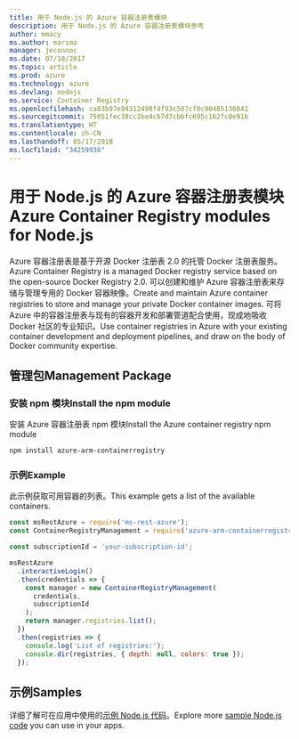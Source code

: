 ```yaml
---
title: 用于 Node.js 的 Azure 容器注册表模块
description: 用于 Node.js 的 Azure 容器注册表模块参考
author: mmacy
ms.author: marsma
manager: jeconnoc
ms.date: 07/18/2017
ms.topic: article
ms.prod: azure
ms.technology: azure
ms.devlang: nodejs
ms.service: Container Registry
ms.openlocfilehash: ca83b97e94312498f4f93c587cf0c90485136841
ms.sourcegitcommit: 75051fec38cc3be4cb7d7cb6fc695c162fc0e91b
ms.translationtype: HT
ms.contentlocale: zh-CN
ms.lasthandoff: 05/17/2018
ms.locfileid: "34259936"
---
```

# <a name="azure-container-registry-modules-for-nodejs"></a><span data-ttu-id="11f3f-103">用于 Node.js 的 Azure 容器注册表模块</span><span class="sxs-lookup"><span data-stu-id="11f3f-103">Azure Container Registry modules for Node.js</span></span>

<span data-ttu-id="11f3f-104">Azure 容器注册表是基于开源 Docker 注册表 2.0 的托管 Docker 注册表服务。</span><span class="sxs-lookup"><span data-stu-id="11f3f-104">Azure Container Registry is a managed Docker registry service based on the open-source Docker Registry 2.0.</span></span> <span data-ttu-id="11f3f-105">可以创建和维护 Azure 容器注册表来存储与管理专用的 Docker 容器映像。</span><span class="sxs-lookup"><span data-stu-id="11f3f-105">Create and maintain Azure container registries to store and manage your private Docker container images.</span></span> <span data-ttu-id="11f3f-106">可将 Azure 中的容器注册表与现有的容器开发和部署管道配合使用，现成地吸收 Docker 社区的专业知识。</span><span class="sxs-lookup"><span data-stu-id="11f3f-106">Use container registries in Azure with your existing container development and deployment pipelines, and draw on the body of Docker community expertise.</span></span>

## <a name="management-package"></a><span data-ttu-id="11f3f-107">管理包</span><span class="sxs-lookup"><span data-stu-id="11f3f-107">Management Package</span></span>

### <a name="install-the-npm-module"></a><span data-ttu-id="11f3f-108">安装 npm 模块</span><span class="sxs-lookup"><span data-stu-id="11f3f-108">Install the npm module</span></span>

<span data-ttu-id="11f3f-109">安装 Azure 容器注册表 npm 模块</span><span class="sxs-lookup"><span data-stu-id="11f3f-109">Install the Azure container registry npm module</span></span>

```bash
npm install azure-arm-containerregistry
```

### <a name="example"></a><span data-ttu-id="11f3f-110">示例</span><span class="sxs-lookup"><span data-stu-id="11f3f-110">Example</span></span>

<span data-ttu-id="11f3f-111">此示例获取可用容器的列表。</span><span class="sxs-lookup"><span data-stu-id="11f3f-111">This example gets a list of the available containers.</span></span>

```javascript
const msRestAzure = require('ms-rest-azure');
const ContainerRegistryManagement = require('azure-arm-containerregistry');

const subscriptionId = 'your-subscription-id';

msRestAzure
  .interactiveLogin()
  .then(credentials => {
    const manager = new ContainerRegistryManagement(
      credentials,
      subscriptionId
    );
    return manager.registries.list();
  })
  .then(registries => {
    console.log('List of registries:');
    console.dir(registries, { depth: null, colors: true });
  });
```

## <a name="samples"></a><span data-ttu-id="11f3f-112">示例</span><span class="sxs-lookup"><span data-stu-id="11f3f-112">Samples</span></span>

<span data-ttu-id="11f3f-113">详细了解可在应用中使用的[示例 Node.js 代码](https://azure.microsoft.com/resources/samples/?platform=nodejs)。</span><span class="sxs-lookup"><span data-stu-id="11f3f-113">Explore more [sample Node.js code](https://azure.microsoft.com/resources/samples/?platform=nodejs) you can use in your apps.</span></span>

